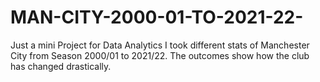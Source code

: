 # MAN-CITY-2000-01-TO-2021-22-
Just a mini Project for Data Analytics
I took different stats of Manchester City from Season 2000/01 to 2021/22.
The outcomes show how the club has changed drastically. 

